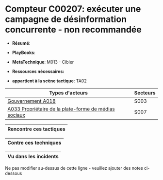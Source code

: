 # Compteur C00207: exécuter une campagne de désinformation concurrente - non recommandée

* **Résumé**:

* **PlayBooks**:

* **MetaTechnique**: M013 - Cibler

* **Ressources nécessaires:**

* **appartient à la scène tactique**: TA02


|Types d'acteurs |Secteurs |
|----------- |------- |
|[Gouvernement A018](../../generated_pages/actortypes/A018.md) |S003 |
|[A033 Propriétaire de la plate-forme de médias sociaux](../../generated_pages/actortypes/A033.md) |S007 |



|Rencontre ces tactiques |
|---------------------- |



|Contre ces techniques |
|------------------------- |



|Vu dans les incidents |
|----------------- |


Ne pas modifier au-dessus de cette ligne - veuillez ajouter des notes ci-dessous